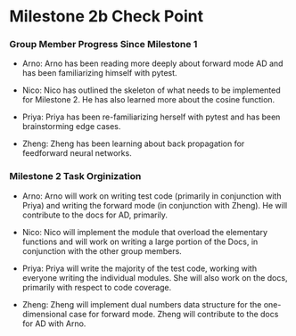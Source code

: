 # Milestone 2b Check Point

### Group Member Progress Since Milestone 1

- Arno: Arno has been reading more deeply about forward mode AD and has been familiarizing himself with pytest.
  
- Nico: Nico has outlined the skeleton of what needs to be implemented for Milestone 2. He has also learned more about the cosine function.
  
- Priya: Priya has been re-familiarizing herself with pytest and has been brainstorming edge cases.
  
- Zheng: Zheng has been learning about back propagation for feedforward neural networks.
  
### Milestone 2 Task Orginization 

- Arno: Arno will work on writing test code (primarily in conjunction with Priya) and writing the forward mode (in conjunction with Zheng). He will contribute to the docs for AD, primarily.

- Nico: Nico will implement the module that overload the elementary functions and will work on writing a large portion of the Docs, in conjunction with the other group members. 
  
- Priya: Priya will write the majority of the test code, working with everyone writing the individual modules. She will also work on the docs, primarily with respect to code coverage.
  
- Zheng: Zheng will implement dual numbers data structure for the one-dimensional case for forward mode. Zheng will contribute to the docs for AD with Arno.
